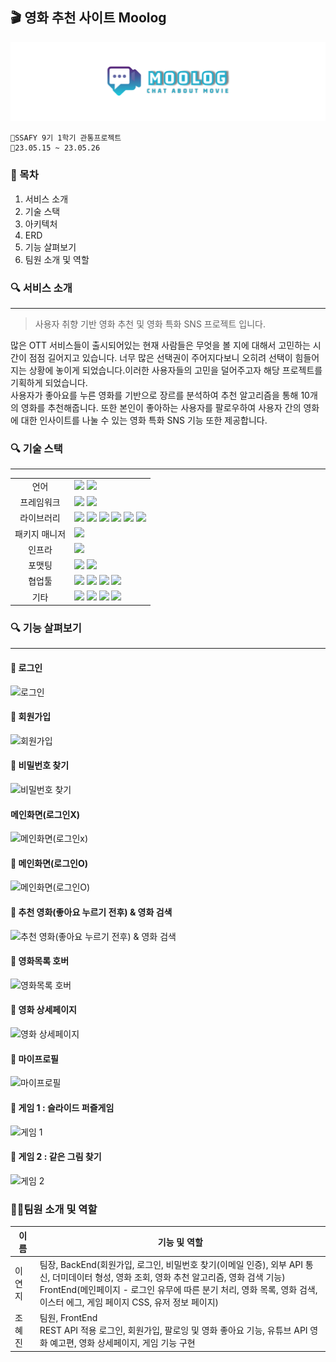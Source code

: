 ## 🎬 영화 추천 사이트 Moolog
![Moolog logo](./image/logo.png)

    📌SSAFY 9기 1학기 관통프로젝트
    📌23.05.15 ~ 23.05.26

### 📑 목차

1. 서비스 소개
2. 기술 스택
3. 아키텍처
4. ERD
5. 기능 살펴보기
6. 팀원 소개 및 역할

### 🔍 서비스 소개
---
> 사용자 취향 기반 영화 추천 및 영화 특화 SNS 프로젝트 입니다.

많은 OTT 서비스들이 출시되어있는 현재 사람들은 무엇을 볼 지에 대해서 고민하는 시간이 점점 길어지고 있습니다. 너무 많은 선택권이 주어지다보니 오히려 선택이 힘들어지는 상황에 놓이게 되었습니다.이러한 사용자들의 고민을 덜어주고자 해당 프로젝트를 기획하게 되었습니다.<br>
사용자가 좋아요를 누른 영화를 기반으로 장르를 분석하여 추천 알고리즘을 통해 10개의 영화를 추천해줍니다. 또한 본인이 좋아하는 사용자를 팔로우하여 사용자 간의 영화에 대한 인사이트를 나눌 수 있는 영화 특화 SNS 기능 또한 제공합니다.


### 🔍 기술 스택
---

<table>
<tr>
 <td align="center">언어</td>
 <td>
  <img src="https://img.shields.io/badge/JavaScript-F7DF1E?style=for-the-badge&logo=JavaScript&logoColor=ffffff"/>
  <img src="https://img.shields.io/badge/Python-3776AB?style=for-the-badge&logo=Python&logoColor=white"/>
    
    
 </td>
</tr>
<tr>
 <td align="center">프레임워크</td>
 <td>
  <img src="https://img.shields.io/badge/Django-092E20?style=for-the-badge&logo=Django&logoColor=ffffff"/>
    <img src="https://img.shields.io/badge/Vue-41B883?style=for-the-badge&logo=vue.js&logoColor=ffffff"/>  
</tr>
<tr>
 <td align="center">라이브러리</td>
 <td>
<img src="https://img.shields.io/badge/vuetify-1867C0?style=for-the-badge&logo=Vuetify&logoColor=ffffff"/>
<img src="https://img.shields.io/badge/bootstrap-7952B3?style=for-the-badge&logo=bootstrap&logoColor=ffffff"/>
<img src="https://img.shields.io/badge/vue router-41B883?style=for-the-badge&logo=&logoColor=ffffff"/>
<img src="https://img.shields.io/badge/lodash-3492FF?style=for-the-badge&logo=lodash&logoColor=ffffff"/>
<img src="https://img.shields.io/badge/axios-5A29E4?style=for-the-badge&logo=axios&logoColor=ffffff"/>
<img src="https://img.shields.io/badge/django allauth-000000?style=for-the-badge&logo=django-allauth&logoColor=ffffff"/>

</tr>
<tr>
 <td align="center">패키지 매니저</td>
 <td>
    <img src="https://img.shields.io/badge/npm-CB3837?style=for-the-badge&logo=npm&logoColor=white">
  </td>
</tr>
<tr>
 <td align="center">인프라</td>
 <td>
  <img src="https://img.shields.io/badge/Sqlite-003B57?style=for-the-badge&logo=SQlite&logoColor=ffffff"/>  
</tr>
<tr>
 <td align="center">포맷팅</td>
 <td>
  <img src="https://img.shields.io/badge/ESLint-4B32C3?style=for-the-badge&logo=ESLint&logoColor=ffffff"/> 
  <img src="https://img.shields.io/badge/Prettier-F7B93E?style=for-the-badge&logo=Prettier&logoColor=ffffff"/> 
  </td>
</tr>

<tr>
 <td align="center">협업툴</td>
 <td>
    <img src="https://img.shields.io/badge/Git-F05032?style=for-the-badge&logo=Git&logoColor=white"/>
    <img src="https://img.shields.io/badge/GitHub-181717?style=for-the-badge&logo=GitHub&logoColor=white"/> 
    <img src="https://img.shields.io/badge/Gitlab-FC6D26?style=for-the-badge&logo=Gitlab&logoColor=white"/> 
    <img src="https://img.shields.io/badge/Mattermost-0058CC?style=for-the-badge&logo=Mattermost&logoColor=white"/> 
 </td>
</tr>
<tr>
 <td align="center">기타</td>
 <td>
    <img src="https://img.shields.io/badge/Figma-F24E1E?style=for-the-badge&logo=Figma&logoColor=white"/>
    <img src="https://img.shields.io/badge/Notion-000000?style=for-the-badge&logo=Notion&logoColor=white"/> 
    <img src="https://img.shields.io/badge/swagger-85EA2D?style=for-the-badge&logo=swagger&logoColor=white"/>
    <img src="https://img.shields.io/badge/postman-FF6C37?style=for-the-badge&logo=postman&logoColor=white"/>
 </td>
</tr>
</table>


### 🔍 기능 살펴보기
---
#### 🎥 로그인
![로그인](./image/로그인.gif)

#### 🎥 회원가입
![회원가입](./image/회원가입.gif)

#### 🎥 비밀번호 찾기
![비밀번호 찾기](./image/비밀번호%20찾기.gif)

#### 메인화면(로그인X)
![메인화면(로그인x)](./image/메인화면(로그인X).gif)

#### 🎥 메인화면(로그인O)
![메인화면(로그인O)](./image/메인화면(로그인O).gif)

#### 🎥 추천 영화(좋아요 누르기 전후) & 영화 검색
![추천 영화(좋아요 누르기 전후) & 영화 검색](./image/영화%20좋아요%20전후%20및%20영화%20검색.gif)

#### 🎥 영화목록 호버
![영화목록 호버](./image/영화목록%20호버.gif)

#### 🎥 영화 상세페이지
![영화 상세페이지](./image/영화%20상세페이지.gif)

#### 🎥 마이프로필
![마이프로필](./image/마이%20페이지(프로필%20이미지,%20닉네임%20변경).gif)

#### 🎥 게임 1 : 슬라이드 퍼즐게임
![게임 1](./image/슬라이드%20퍼즐%20게임.gif)

#### 🎥 게임 2 : 같은 그림 찾기
![게임 2](./image/같은%20그림%20찾기.gif)

### 🧚‍♀️팀원 소개 및 역할
| 이름   | 기능 및 역할 |
| ----|--------------------------------------------------------------------------- |
| 이연지 |  팀장, BackEnd(회원가입, 로그인, 비밀번호 찾기(이메일 인증), 외부 API 통신, 더미데이터 형성, 영화 조회, 영화 추천 알고리즘, 영화 검색 기능)</br>FrontEnd(메인페이지 - 로그인 유무에 따른 분기 처리, 영화 목록, 영화 검색, 이스터 에그, 게임 페이지 CSS, 유저 정보 페이지)|
| 조혜진 |  팀원, FrontEnd </br> REST API 적용 로그인, 회원가입, 팔로잉 및 영화 좋아요 기능, 유튜브 API 영화 예고편, 영화 상세페이지, 게임 기능 구현 |
